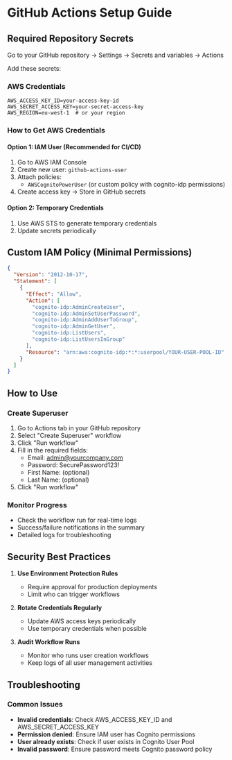 # GitHub Actions Setup Guide

## Required Repository Secrets

Go to your GitHub repository → Settings → Secrets and variables → Actions

Add these secrets:

### AWS Credentials

```
AWS_ACCESS_KEY_ID=your-access-key-id
AWS_SECRET_ACCESS_KEY=your-secret-access-key
AWS_REGION=eu-west-1  # or your region
```

### How to Get AWS Credentials

#### Option 1: IAM User (Recommended for CI/CD)

1. Go to AWS IAM Console
2. Create new user: `github-actions-user`
3. Attach policies:
   - `AWSCognitoPowerUser` (or custom policy with cognito-idp permissions)
4. Create access key → Store in GitHub secrets

#### Option 2: Temporary Credentials

1. Use AWS STS to generate temporary credentials
2. Update secrets periodically

## Custom IAM Policy (Minimal Permissions)

```json
{
  "Version": "2012-10-17",
  "Statement": [
    {
      "Effect": "Allow",
      "Action": [
        "cognito-idp:AdminCreateUser",
        "cognito-idp:AdminSetUserPassword",
        "cognito-idp:AdminAddUserToGroup",
        "cognito-idp:AdminGetUser",
        "cognito-idp:ListUsers",
        "cognito-idp:ListUsersInGroup"
      ],
      "Resource": "arn:aws:cognito-idp:*:*:userpool/YOUR-USER-POOL-ID"
    }
  ]
}
```

## How to Use

### Create Superuser

1. Go to Actions tab in your GitHub repository
2. Select "Create Superuser" workflow
3. Click "Run workflow"
4. Fill in the required fields:
   - Email: admin@yourcompany.com
   - Password: SecurePassword123!
   - First Name: (optional)
   - Last Name: (optional)
5. Click "Run workflow"

### Monitor Progress

- Check the workflow run for real-time logs
- Success/failure notifications in the summary
- Detailed logs for troubleshooting

## Security Best Practices

1. **Use Environment Protection Rules**
   - Require approval for production deployments
   - Limit who can trigger workflows

2. **Rotate Credentials Regularly**
   - Update AWS access keys periodically
   - Use temporary credentials when possible

3. **Audit Workflow Runs**
   - Monitor who runs user creation workflows
   - Keep logs of all user management activities

## Troubleshooting

### Common Issues

- **Invalid credentials**: Check AWS_ACCESS_KEY_ID and AWS_SECRET_ACCESS_KEY
- **Permission denied**: Ensure IAM user has Cognito permissions
- **User already exists**: Check if user exists in Cognito User Pool
- **Invalid password**: Ensure password meets Cognito password policy
